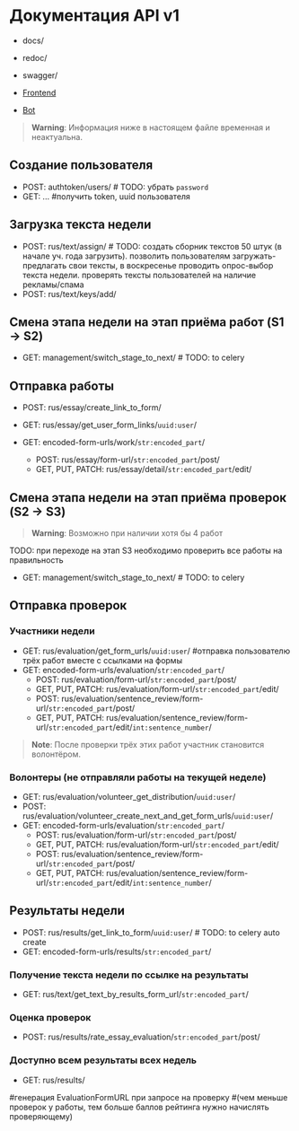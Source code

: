 # Документация API v1

- docs/
- redoc/
- swagger/

- [Frontend](/README_frontend.md)
- [Bot](/README_bot.md)


> **Warning**:
> Информация ниже в настоящем файле временная и неактуальна.


## Создание пользователя
- POST: authtoken/users/ # TODO: убрать `password`
- GET: ... #получить token, uuid пользователя


## Загрузка текста недели
- POST: rus/text/assign/ # TODO: создать сборник текстов 50 штук (в начале уч. года загрузить). позволить пользователям загружать-предлагать свои тексты, в воскресенье проводить опрос-выбор текста недели. проверять тексты пользователей на наличие рекламы/спама
- POST: rus/text/keys/add/


## Смена этапа недели на этап приёма работ (S1 -> S2)
- GET: management/switch_stage_to_next/ # TODO: to celery


## Отправка работы
- POST: rus/essay/create_link_to_form/
- GET: rus/essay/get_user_form_links/`uuid:user`/

- GET: encoded-form-urls/work/`str:encoded_part`/
  - POST: rus/essay/form-url/`str:encoded_part`/post/
  - GET, PUT, PATCH: rus/essay/detail/`str:encoded_part`/edit/


## Смена этапа недели на этап приёма проверок (S2 -> S3)
> **Warning**:
> Возможно при наличии хотя бы 4 работ

TODO: при переходе на этап S3 необходимо проверить все работы на правильность
- GET: management/switch_stage_to_next/ # TODO: to celery


## Отправка проверок
### Участники недели
- GET: rus/evaluation/get_form_urls/`uuid:user`/ #отправка пользователю трёх работ вместе с ссылками на формы
- GET: encoded-form-urls/evaluation/`str:encoded_part`/
  - POST: rus/evaluation/form-url/`str:encoded_part`/post/
  - GET, PUT, PATCH: rus/evaluation/form-url/`str:encoded_part`/edit/
  - POST: rus/evaluation/sentence_review/form-url/`str:encoded_part`/post/
  - GET, PUT, PATCH: rus/evaluation/sentence_review/form-url/`str:encoded_part`/edit/`int:sentence_number`/
> **Note**:
> После проверки трёх этих работ участник становится волонтёром.

### Волонтеры (не отправляли работы на текущей неделе)
- GET: rus/evaluation/volunteer_get_distribution/`uuid:user`/
- POST: rus/evaluation/volunteer_create_next_and_get_form_urls/`uuid:user`/
- GET: encoded-form-urls/evaluation/`str:encoded_part`/
  - POST: rus/evaluation/form-url/`str:encoded_part`/post/
  - GET, PUT, PATCH: rus/evaluation/form-url/`str:encoded_part`/edit/
  - POST: rus/evaluation/sentence_review/form-url/`str:encoded_part`/post/
  - GET, PUT, PATCH: rus/evaluation/sentence_review/form-url/`str:encoded_part`/edit/`int:sentence_number`/


## Результаты недели
- POST: rus/results/get_link_to_form/`uuid:user`/ # TODO: to celery auto create
- GET: encoded-form-urls/results/`str:encoded_part`/

### Получение текста недели по ссылке на результаты
- GET: rus/text/get_text_by_results_form_url/`str:encoded_part`/

### Оценка проверок
- POST: rus/results/rate_essay_evaluation/`str:encoded_part`/post/

### Доступно всем результаты всех недель
- GET: rus/results/


#генерация EvaluationFormURL при запросе на проверку
#(чем меньше проверок у работы, тем больше баллов рейтинга нужно начислять проверяющему)
